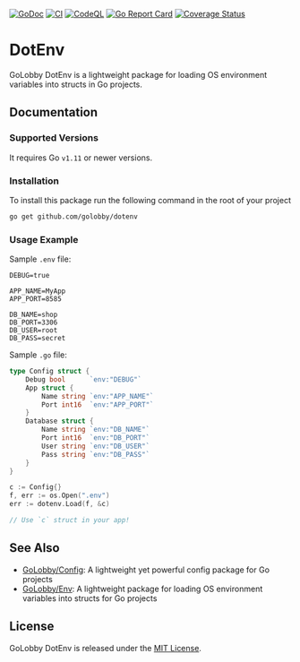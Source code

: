 [![GoDoc](https://godoc.org/github.com/golobby/dotenv?status.svg)](https://godoc.org/github.com/golobby/dotenv)
[![CI](https://github.com/golobby/dotenv/actions/workflows/ci.yml/badge.svg)](https://github.com/golobby/dotenv/actions/workflows/ci.yml)
[![CodeQL](https://github.com/golobby/dotenv/workflows/CodeQL/badge.svg)](https://github.com/golobby/dotenv/actions?query=workflow%3ACodeQL)
[![Go Report Card](https://goreportcard.com/badge/github.com/golobby/dotenv)](https://goreportcard.com/report/github.com/golobby/dotenv)
[![Coverage Status](https://coveralls.io/repos/github/golobby/dotenv/badge.svg?branch=master&v=1)](https://coveralls.io/github/golobby/dotenv?branch=master)

# DotEnv

GoLobby DotEnv is a lightweight package for loading OS environment variables into structs in Go projects.

## Documentation
### Supported Versions
It requires Go `v1.11` or newer versions.

### Installation
To install this package run the following command in the root of your project
```bash
go get github.com/golobby/dotenv
```

### Usage Example

Sample `.env` file:

```env
DEBUG=true

APP_NAME=MyApp
APP_PORT=8585

DB_NAME=shop
DB_PORT=3306
DB_USER=root
DB_PASS=secret
```

Sample `.go` file:

```go
type Config struct {
    Debug bool      `env:"DEBUG"`
    App struct {
        Name string `env:"APP_NAME"`
        Port int16  `env:"APP_PORT"`
    }
    Database struct {
        Name string `env:"DB_NAME"`
        Port int16  `env:"DB_PORT"`
        User string `env:"DB_USER"`
        Pass string `env:"DB_PASS"`
    }
}

c := Config{}
f, err := os.Open(".env")
err := dotenv.Load(f, &c)

// Use `c` struct in your app!
```

## See Also
* [GoLobby/Config](https://github.com/golobby/config): A lightweight yet powerful config package for Go projects
* [GoLobby/Env](https://github.com/golobby/env): A lightweight package for loading OS environment variables into structs for Go projects

## License
GoLobby DotEnv is released under the [MIT License](http://opensource.org/licenses/mit-license.php).
